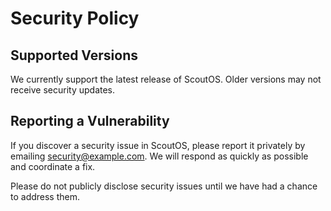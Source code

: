 # Security Policy

## Supported Versions

We currently support the latest release of ScoutOS. Older versions may not receive security updates.

## Reporting a Vulnerability

If you discover a security issue in ScoutOS, please report it privately by emailing [security@example.com](mailto:security@example.com).
We will respond as quickly as possible and coordinate a fix.

Please do not publicly disclose security issues until we have had a chance to address them.
